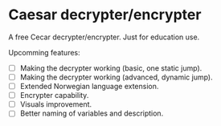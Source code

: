 # Caesar decrypter/encrypter
A free Cecar decrypter/encrypter. Just for education use.

Upcomming features:
- [ ] Making the decrypter working (basic, one static jump).
- [ ] Making the decrypter working (advanced, dynamic jump).
- [ ] Extended Norwegian language extension.
- [ ] Encrypter capability.
- [ ] Visuals improvement.
- [ ] Better naming of variables and description.
